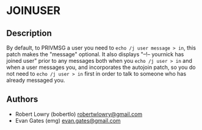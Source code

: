JOINUSER
========

Description
-----------
By default, to PRIVMSG a user you need to `echo /j user message > in`, this
patch makes the "message" optional. It also displays "–!– yournick has joined
user" prior to any messages both when you `echo /j user > in` and when a user
messages you, and incorporates the autojoin patch, so you do not need to `echo
/j user > in` first in order to talk to someone who has already messaged you.

Authors
-------
* Robert Lowry (bobertlo) <robertwlowry@gmail.com>
* Evan Gates (emg) <evan.gates@gmail.com>
